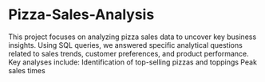 # Pizza-Sales-Analysis
This project focuses on analyzing pizza sales data to uncover key business insights. Using SQL queries, we answered specific analytical questions related to sales trends, customer preferences, and product performance. Key analyses include:  Identification of top-selling pizzas and toppings Peak sales times 
